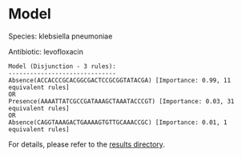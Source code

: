 
# Model

Species: klebsiella pneumoniae

Antibiotic: levofloxacin

```
Model (Disjunction - 3 rules):
------------------------------
Absence(ACCACCCGCACGGCGACTCCGCGGTATACGA) [Importance: 0.99, 11 equivalent rules]
OR
Presence(AAAATTATCGCCGATAAAGCTAAATACCCGT) [Importance: 0.03, 31 equivalent rules]
OR
Absence(CAGGTAAAGACTGAAAAGTGTTGCAAACCGC) [Importance: 0.01, 1 equivalent rules]

```

For details, please refer to the [results directory](../../../../../results/scm_b/klebsiella+pneumoniae/levofloxacin/repeat_4/).


